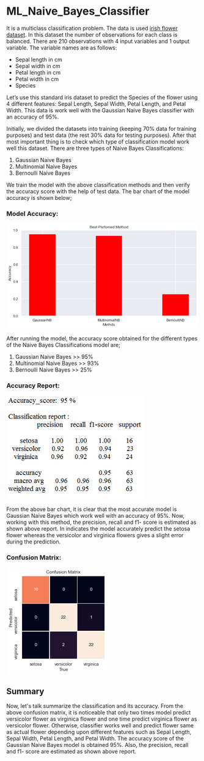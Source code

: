 # ML_Naive_Bayes_Classifier

It is a multiclass classification problem. The data is used <a href="https://github.com/Krishnkumar542/ML_Naive_Bayes_Classifier/blob/main/iris_flower_dataset.csv">irish flower dataset</a>. In this dataset the number of observations for each class is balanced. There are 210 observations with 4 input variables and 1 output variable. The variable names are as follows:

- Sepal length in cm
- Sepal width in cm
- Petal length in cm
- Petal width in cm
- Species

Let’s use this standard iris dataset to predict the Species of the flower using 4 different features: Sepal Length, Sepal Width, Petal Length, and Petal Width. This data is work well with the Gaussian Naive Bayes classifier with an accuracy of 95%.

Initially, we divided the datasets into training (keeping 70% data for training purposes) and test data (the rest 30% data for testing purposes). After that most important thing is to check which type of classification model work well this dataset. There are three types of Naive Bayes Classifications:
1. Gaussian Naive Bayes
2. Multinomial Naive Bayes
3. Bernoulli Naive Bayes

We train the model with the above classification methods and then verify the accuracy score with the help of test data. The bar chart of the model accuracy is shown below;

### Model Accuracy:

![Model Accuracy](https://github.com/Krishnkumar542/ML_Naive_Bayes_Classifier/blob/main/Accuracy.png)

After running the model, the accuracy score obtained for the different types of the Naive Bayes Classifications model are;
1. Gaussian Naive Bayes >> 95%
2. Multinomial Naive Bayes >> 93%
3. Bernoulli Naive Bayes >> 25%

### Accuracy Report:

![Accuracy Report](https://github.com/Krishnkumar542/ML_Naive_Bayes_Classifier/blob/main/Accuracy_report.png)

From the above bar chart, it is clear that the most accurate model is Gaussian Naive Bayes which work well with an accuracy of 95%. Now, working with this method, the precision, recall and f1- score is estimated as shown above report. In indicates the model accurately predict the setosa flower whereas the versicolor and virginica flowers gives a slight error during the prediction.

### Confusion Matrix:

![Confusion Matrix](https://github.com/Krishnkumar542/ML_Naive_Bayes_Classifier/blob/main/CM.png)

## Summary
Now, let's talk summarize the classification and its accuracy. From the above confusion matrix, it is noticeable that only two times model predict versicolor flower as virginica flower and one time predict virginica flower as versicolor flower. Otherwise, classifier works well and predict flower same as actual flower depending upon different features such as Sepal Length, Sepal Width, Petal Length, and Petal Width. The accuracy score of the Gaussian Naive Bayes model is obtained 95%. Also, the precision, recall and f1- score are estimated as shown above report.
